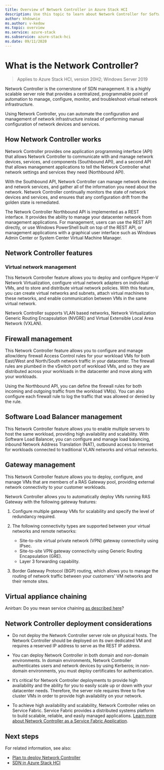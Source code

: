 ```yaml
---
title: Overview of Network Controller in Azure Stack HCI
description: Use this topic to learn about Network Controller for Software Defined Networking in Azure Stack HCI.
author: khdownie
ms.author: v-kedow
ms.topic: overview
ms.service: azure-stack
ms.subservice: azure-stack-hci
ms.date: 09/11/2020
---
```

# What is the Network Controller?

> Applies to Azure Stack HCI, version 20H2; Windows Server 2019

Network Controller is the cornerstone of SDN management. It is a highly scalable server role that provides a centralized, programmable point of automation to manage, configure, monitor, and troubleshoot virtual network infrastructure.

Using Network Controller, you can automate the configuration and management of network infrastructure instead of performing manual configuration of network devices and services.

## How Network Controller works

Network Controller provides one application programming interface (API) that allows Network Controller to communicate with and manage network devices, services, and components (Southbound API), and a second API that allows management applications to tell the Network Controller what network settings and services they need (Northbound API).

With the Southbound API, Network Controller can manage network devices and network services, and gather all of the information you need about the network. Network Controller continually monitors the state of network devices and services, and ensures that any configuration drift from the golden state is remediated.

The Network Controller Northbound API is implemented as a REST interface. It provides the ability to manage your datacenter network from management applications. For management, users can use the REST API directly, or use Windows PowerShell built on top of the REST API, or management applications with a graphical user interface such as Windows Admin Center or System Center Virtual Machine Manager.

## Network Controller features

### Virtual network management

This Network Controller feature allows you to deploy and configure Hyper-V Network Virtualization, configure virtual network adapters on individual VMs, and to store and distribute virtual network policies. With this feature, you can create virtual networks and subnets, attach virtual machines to these networks, and enable communication between VMs in the same virtual network.

Network Controller supports VLAN based networks, Network Virtualization Generic Routing Encapsulation (NVGRE) and Virtual Extensible Local Area Network (VXLAN).

## Firewall management

This Network Controller feature allows you to configure and manage allow/deny firewall Access Control rules for your workload VMs for both East/West and North/South network traffic in your datacenter. The firewall rules are plumbed in the vSwitch port of workload VMs, and so they are distributed across your workloads in the datacenter and move along with your workloads.

Using the Northbound API, you can define the firewall rules for both incoming and outgoing traffic from the workload VM(s). You can also configure each firewall rule to log the traffic that was allowed or denied by the rule.

## Software Load Balancer management

This Network Controller feature allows you to enable multiple servers to host the same workload, providing high availability and scalability. With Software Load Balancer, you can configure and manage load balancing, inbound Network Address Translation (NAT), outbound access to Internet for workloads connected to traditional VLAN networks and virtual networks.

## Gateway management

This Network Controller feature allows you to deploy, configure, and manage VMs that are members of a RAS Gateway pool, providing external network connectivity to your customer workloads.

Network Controller allows you to automatically deploy VMs running RAS Gateway with the following gateway features:

1. Configure multiple gateway VMs for scalability and specify the level of redundancy required.

1. The following connectivity types are supported between your virtual networks and remote networks:

   - Site-to-site virtual private network (VPN) gateway connectivity using IPsec.
   - Site-to-site VPN gateway connectivity using Generic Routing Encapsulation (GRE).
   - Layer 3 forwarding capability.

1. Border Gateway Protocol (BGP) routing, which allows you to manage the routing of network traffic between your customers' VM networks and their remote sites.

## Virtual appliance chaining

Anirban: Do you mean service chaining [as described here](/windows-server/networking/sdn/vnet-peering/sdn-vnet-peering#service-chaining)?

## Network Controller deployment considerations

- Do not deploy the Network Controller server role on physical hosts. The Network Controller should be deployed on its own dedicated VM and requires a reserved IP address to serve as the REST IP address.

- You can deploy Network Controller in both domain and non-domain environments. In domain environments, Network Controller authenticates users and network devices by using Kerberos; in non-domain environments, you must deploy certificates for authentication.

- It’s critical for Network Controller deployments to provide high availability and the ability for you to easily scale up or down with your datacenter needs. Therefore, the server role requires three to five cluster VMs in order to provide high availability on your network.

- To achieve high availability and scalability, Network Controller relies on Service Fabric. Service Fabric provides a distributed systems platform to build scalable, reliable, and easily managed applications. [Learn more about Network Controller as a Service Fabric Application](/windows-server/networking/sdn/technologies/network-controller/network-controller-high-availability#network-controller-as-a-service-fabric-application).


## Next steps

For related information, see also:

- [Plan to deploy Network Controller](network-controller.md)
- [SDN in Azure Stack HCI](software-defined-networking.md)